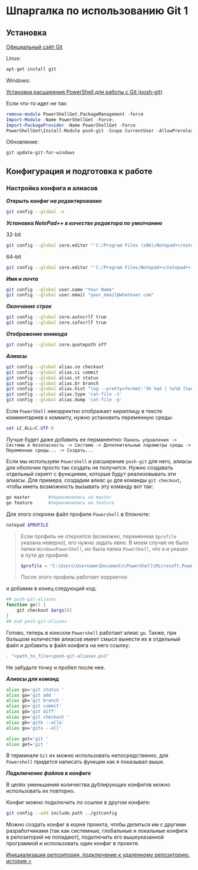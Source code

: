 # Шпаргалка по использованию Git 1

## Установка

[Официальный сайт Git](https://git-scm.com/downloads)

Linux:

```bash
apt-get install git
```

Windows:

[Установка расширения PowerShell для работы с Git (posh-git)](https://github.com/dahlbyk/posh-git#installation)

Если что-то идет не так:

```powershell
remove-module PowerShellGet,PackageManagement -force
Import-Module -Name PowerShellGet -Force;
Import-PackageProvider -Name PowerShellGet -Force
PowerShellGet\Install-Module posh-git -Scope CurrentUser -AllowPrerelease -Force
```

Обновление:

```powershell
git update-git-for-windows
```

## Конфигурация и подготовка к работе

### Настройка конфига и алиасов

***Открыть конфиг на редактирование***

```bash
git config --global -e
```

***Установка NotePad++ в качестве редактора по умолчанию***

32-bit

```bash
git config --global core.editor "'C:/Program Files (x86)/Notepad++/notepad++.exe' -multiInst -notabbar -nosession -noPlugin"
```

64-bit

```bash
git config --global core.editor "'C:/Program Files/Notepad++/notepad++.exe' -multiInst -notabbar -nosession -noPlugin"
```

***Имя и почта***

```bash
git config --global user.name "Your Name"
git config --global user.email "your_email@whatever.com"
```

***Окончание строк***

```bash
git config --global core.autocrlf true
git config --global core.safecrlf true
```

***Отображение юникода***

```bash
git config --global core.quotepath off
```

***Алиасы***

```bash
git config --global alias.co checkout
git config --global alias.ci commit
git config --global alias.st status
git config --global alias.br branch
git config --global alias.hist "log --pretty=format:'%h %ad | %s%d [%an]' --graph --date=short"
git config --global alias.type 'cat-file -t'
git config --global alias.dump 'cat-file -p'
```

Если `PowerShell` некорректно отображает кириллицу в тексте комментариев к коммиту, нужно установить переменную среды:

```powershell
set LC_ALL=C.UTF-8
```

Лучше будет даже добавить ее перманентно: `Панель управления -> Система и безопасность -> Система -> Дополнительные параметры среды -> Переменные среды... -> Создать...`

Если мы используем `Powershell` и расширение `posh-git` для него, алиасы для оболочки просто так создать не получится.
Нужно создавать отдельный скрипт с функциями, которые будут реализовывать эти алиасы.
Для примера, создадим алиас `go` для команды `git checkout`, чтобы иметь возможность вызывать эту команду вот так:

```bash
go master       #переключились на master
go feature      #переключились на feature
```

Для этого откроем файл профиля `Powershell` в блокноте:

```powershell
notepad $PROFILE
```

> Если профиль не откроется (возможно, переменная `$profile` указана неверно), его нужно задать явно.
> В моем случае не было папки `WindowsPowerShell`, но была папка `PowerShell`, что я и указал в пути до профиля:
>
> ```powershell
> $profile = "C:\Users\Username\Documents\PowerShell\Microsoft.PowerShell_profile.ps1"
> ```
>
> После этого профиль работает корректно

и добавим в конец следующий код:

```powershell
## posh-git-aliases
function go() {
    git checkout $args[0]
}
## end posh-git-aliases
```

Готово, теперь в консоли `Powershell` работает алиас `go`.
Также, при большом количестве алиасов имеет смысл вынести их в отдельный файл и добавить в файл конфига на него ссылку:

```powershell
. "<path_to_file>\posh-git-aliases.ps1"
```

Не забудьте точку и пробел после нее.

***Алиасы для команд***

```bash
alias gs='git status '
alias ga='git add '
alias gb='git branch '
alias gc='git commit'
alias gd='git diff'
alias go='git checkout '
alias gk='gitk --all&'
alias gx='gitx --all'

alias got='git '
alias get='git '
```

В терминале `Git` их можно использовать непосредственно, для `Powershell` придется написать функции как я показывал выше.

***Подключение файлов в конфиге***

В целях уменьшения количества дублирующих конфигов можно использовать их повторно.

Конфиг можно подключить по ссылке в другом конфиге:

```bash
git config --add include.path ../gitconfig
```

Можно создать конфиг в корне проекта, чтобы делиться им с другими разработчиками (так как системные, глобальные и локальные конфиги в репозиторий не попадают), подключить его вышеуказанной программой и использовать один конфиг в проекте.

[Инициализация репозитория, подключение к удаленному репозиторию, история >](git-cheat-sheet-2.md)